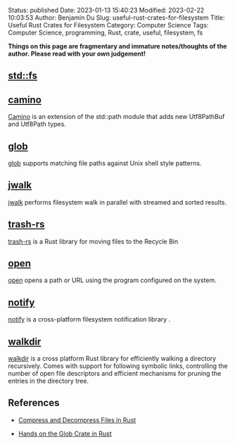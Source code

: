 Status: published
Date: 2023-01-13 15:40:23
Modified: 2023-02-22 10:03:53
Author: Benjamin Du
Slug: useful-rust-crates-for-filesystem
Title: Useful Rust Crates for Filesystem
Category: Computer Science
Tags: Computer Science, programming, Rust, crate, useful, filesystem, fs

**Things on this page are fragmentary and immature notes/thoughts of the author. Please read with your own judgement!**

## [std::fs](https://doc.rust-lang.org/std/fs/)

## [camino](https://crates.io/crates/camino)
[Camino](https://crates.io/crates/camino)
is an extension of the std::path module that adds new Utf8PathBuf and Utf8Path types.

## [glob](https://crates.io/crates/glob)
[glob](https://crates.io/crates/glob)
supports matching file paths against Unix shell style patterns.

## [jwalk](https://crates.io/crates/jwalk)
[jwalk](https://crates.io/crates/jwalk)
performs filesystem walk in parallel with streamed and sorted results.

## [trash-rs](https://github.com/Byron/trash-rs)
[trash-rs](https://github.com/Byron/trash-rs)
is a Rust library for moving files to the Recycle Bin

## [open](https://crates.io/crates/open)
[open](https://crates.io/crates/open)
opens a path or URL using the program configured on the system.

## [notify](https://crates.io/crates/notify)
[notify](https://crates.io/crates/notify)
is a cross-platform filesystem notification library
.

## [walkdir](https://crates.io/crates/walkdir)
[walkdir](https://crates.io/crates/walkdir)
is a cross platform Rust library for efficiently walking a directory recursively. 
Comes with support for following symbolic links, 
controlling the number of open file descriptors and efficient mechanisms for pruning the entries in the directory tree.

## References

- [Compress and Decompress Files in Rust](https://www.legendu.net/misc/blog/compress-and-decompress-files-in-rust)

- [Hands on the Glob Crate in Rust](https://www.legendu.net/misc/blog/hands-on-the-glob-crate-in-rust)
